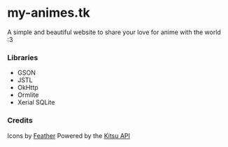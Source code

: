 # my-animes.tk
A simple and beautiful website to share your love for anime with the world :3 

### Libraries
- GSON
- JSTL
- OkHttp
- Ormlite
- Xerial SQLite

### Credits
Icons by [Feather](https://feathericons.com)
Powered by the [Kitsu API](https://github.com/hummingbird-me)
